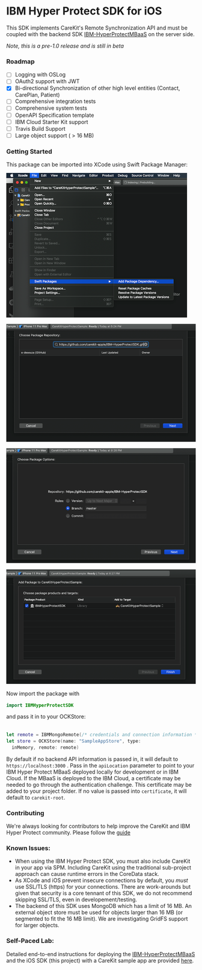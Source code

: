 # IBM Hyper Protect SDK for iOS

This SDK implements CareKit's Remote Synchronization API and must be coupled with the backend SDK [IBM-HyperProtectMBaaS](https://github.com/carekit-apple/IBM-HyperProtectMBaaS) on the server side.

_Note, this is a pre-1.0 release and is still in beta_

### Roadmap

- [ ] Logging with OSLog
- [ ] OAuth2 support with JWT
- [x] Bi-directional Synchronization of other high level entities (Contact, CarePlan, Patient)
- [ ] Comprehensive integration tests
- [ ] Comprehensive system tests
- [ ] OpenAPI Specification template
- [ ] IBM Cloud Starter Kit support
- [ ] Travis Build Support
- [ ] Large object support ( > 16 MB)

### Getting Started

This package can be imported into XCode using Swift Package Manager:

![spm-add-packages](./docs/spm-add-package.png)

![spm-add-git-url](./docs/spm-add-git-url.png)

![spm-git-master](./docs/spm-git-master.png)

![spm-add-target](./docs/spm-add-target.png)

Now import the package with

```swift
import IBMHyperProtectSDK
```

and pass it in to your OCKStore:

```swift

let remote = IBMMongoRemote(/* credentials and connection information */)
let store = OCKStore(name: "SampleAppStore", type:
  inMemory, remote: remote)
```

By default if no backend API information is passed in, it will default to `https://localhost:3000` . Pass in the `apiLocation` parameter to point to your IBM Hyper Protect MBaaS deployed locally for development or in IBM Cloud. If the MBaaS is deployed to the IBM Cloud, a certificate may be needed to go through the authentication challenge. This certificate may be added to your project folder. If no value is passed into `certificate`, it will default to `carekit-root`.

### Contributing

We're always looking for contributors to help improve the CareKit and IBM Hyper Protect community. Please follow the [guide](./CONTRIBUTING.md)

### Known Issues:

* When using the IBM Hyper Protect SDK, you must also include CareKit in your app via SPM. Including CareKit using the traditional sub-project approach can cause runtime errors in the CoreData stack.
* As XCode and iOS prevent insecure connections by default, you *must* use SSL/TLS (https) for your connections. There are work-arounds but given that security is a core tennant of this SDK, we do not recommend skipping SSL/TLS, even in developement/testing.
* The backend of this SDK uses MongoDB which has a limit of 16 MB. An external object store must be used for objects larger than 16 MB (or segmented to fit the 16 MB limit). We are investigating GridFS support for larger objects.

### Self-Paced Lab:

Detailed end-to-end instructions for deploying the [IBM-HyperProtectMBaaS](https://github.com/carekit-apple/IBM-HyperProtectMBaaS) and the iOS SDK (this project) with a CareKit sample app are provided [here](https://github.com/THINKLab2020/carekit-hyperprotect-lab).